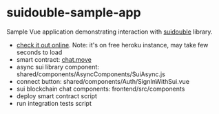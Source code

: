 # suidouble-sample-app

Sample Vue application demonstrating interaction with [suidouble](https://github.com/suidouble/suidouble) library.
- [check it out online](https://suidouble-sample-app.herokuapp.com/). Note: it's on free heroku instance, may take few seconds to load
- smart contract: [chat.move](move/chat/sources/chat.move)
- async sui library component: shared/components/AsyncComponents/SuiAsync.js
- connect button: shared/components/Auth/SignInWithSui.vue
- sui blockchain chat components: frontend/src/components
- deploy smart contract script
- run integration tests script
